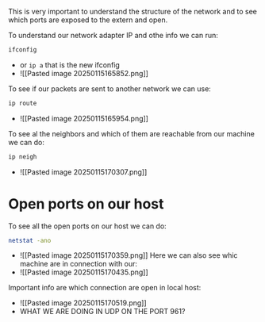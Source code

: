 This is very important to understand the structure of the network and to see which ports are exposed to the extern and open.

To understand our network adapter IP and othe info we can run:
```bash
ifconfig
```
- or `ip a` that is the new ifconfig
- ![[Pasted image 20250115165852.png]]

To see if our packets are sent to another network we can use:
```bash
ip route
```
- ![[Pasted image 20250115165954.png]]

To see al the neighbors and which of them are reachable from our machine we can do:
```bash
ip neigh
```
- ![[Pasted image 20250115170307.png]]


# Open ports on our host

To see all the open ports on our host we can do:
```bash
netstat -ano
```
- ![[Pasted image 20250115170359.png]]
Here we can also see whic machine are in connection with our:
- ![[Pasted image 20250115170435.png]]


Important info are which connection are open in local host:
- ![[Pasted image 20250115170519.png]]
- WHAT WE ARE DOING IN UDP ON THE PORT 961?

